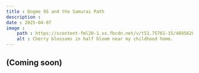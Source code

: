 ```yaml
---
title : Dogme 95 and the Samurai Path
description :
date : 2025-04-07
image :
    path : https://scontent-fml20-1.xx.fbcdn.net/v/t51.75761-15/489562893_18269491267281329_7901604518861216169_n.jpg?stp=dst-jpegr_tt6&_nc_cat=103&ccb=1-7&_nc_sid=127cfc&_nc_ohc=J0Hbvq3S7eoQ7kNvwEpvxNg&_nc_oc=Adk-x2pyaAGxQiA-bVBLv1W6cK9KZAkNLsZAlH5IpbosFJGwJvC7XI7e6SX5iAoh7fM&_nc_zt=23&se=-1&_nc_ht=scontent-fml20-1.xx&_nc_gid=h06y6hV0iFxK1FKBbeNwMg&oh=00_AfFezZcnPJHu5w6STes9ZEDK1KXirUrsV_os6H__0yYsYQ&oe=67FA066F
    alt : Cherry blossoms in half bloom near my childhood home.
---
```


## (Coming soon)
